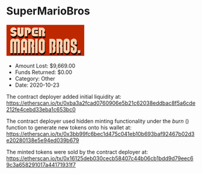 # SuperMarioBros
![SuperMarioBros](/rektimages/SuperMarioBros.png)
- Amount Lost: $9,669.00
- Funds Returned: $0.00
- Category: Other
- Date: 2020-10-23

The contract deployer added initial liquidity at:  
https://etherscan.io/tx/0xba3a2fcad0760906e5b21c62038eddbac8f5a6cde212fe4cebd33eba1c653bc0  
  
The contract deployer used hidden minting functionality under the _burn_ () function to generate new tokens onto his wallet at:  
https://etherscan.io/tx/0x3bb99fc6bec1d475c041eb10b693baf92467b02d3e20280138e5e94ed039b679  
  
The minted tokens were sold by the contract deployer at:  
https://etherscan.io/tx/0x16125deb030cecb58407c44b06cb1bdd9d79eec69c3a658291017a44171931f7



